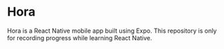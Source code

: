 # Hora
Hora is a React Native mobile app built using Expo. This repository is only for recording progress while learning React Native.